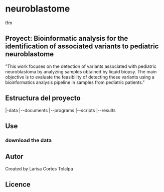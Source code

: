 # neuroblastome
tfm
## Proyect: Bioinformatic analysis for the identification of associated variants to pediatric neuroblastome
"This work focuses on the detection of variants associated with pediatric neuroblastoma by analyzing samples obtained by liquid biopsy. The main objective is to evaluate the feasibility of detecting these variants using a bioinformatics analysis pipeline in samples from pediatric patients."
## Estructura del proyecto
|-data
|--documents
|--programs
|--scripts
|--results
## Use
### download the data

## Autor
Created by Larisa Cortes Tolalpa
## Licence
